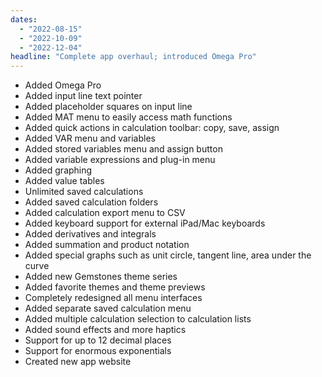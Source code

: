 ```yaml
---
dates: 
  - "2022-08-15"
  - "2022-10-09"
  - "2022-12-04"
headline: "Complete app overhaul; introduced Omega Pro"
---
```

- Added Omega Pro
- Added input line text pointer
- Added placeholder squares on input line
- Added MAT menu to easily access math functions
- Added quick actions in calculation toolbar: copy, save, assign
- Added VAR menu and variables
- Added stored variables menu and assign button
- Added variable expressions and plug-in menu
- Added graphing
- Added value tables
- Unlimited saved calculations
- Added saved calculation folders
- Added calculation export menu to CSV
- Added keyboard support for external iPad/Mac keyboards
- Added derivatives and integrals
- Added summation and product notation
- Added special graphs such as unit circle, tangent line, area under the curve
- Added new Gemstones theme series
- Added favorite themes and theme previews
- Completely redesigned all menu interfaces
- Added separate saved calculation menu
- Added multiple calculation selection to calculation lists
- Added sound effects and more haptics
- Support for up to 12 decimal places
- Support for enormous exponentials
- Created new app website
